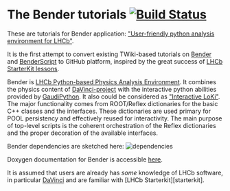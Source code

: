 # The Bender tutorials [![Build Status](https://travis-ci.org/lhcb/bender-tutorials.svg?branch=master)](https://travis-ci.org/lhcb/bender-tutorials)

These are tutorials for Bender application: ["User-friendly python analysis environment for LHCb"](http://lhcbdoc.web.cern.ch/lhcbdoc/bender).

It is the first attempt to convert existing TWiki-based tutorials on [Bender](https://twiki.cern.ch/twiki/bin/view/LHCb/BenderTutorial) and [BenderScript](https://twiki.cern.ch/twiki/bin/view/LHCb/BenderScriptTutorial) to GitHub platform, inspired  by the great success of [LHCb StarterKit lessons](https://lhcb.github.io/starterkit-lessons).

Bender is [LHCb Python-based Physics Analysis Environment](http://lhcbdoc.web.cern.ch/lhcbdoc/bender). It combines the physics content of [DaVinci-project](http://cern.ch/LHCb-release-area/DOC/davinci) with the interactive python abilities provided by [GaudiPython](http://cern.ch/twiki/bin/view/LHCb/GaudiPython). It also could be considered as ["Interactive LoKi"](http://cern.ch/lhcb-comp/Analysis/Loki). The major functionality comes from ROOT/Reflex dictionaries for the basic C++ classes  and the interfaces.   These dictionaries are used primary for POOL persistency and 
effectively reused for interactivity.  The main purpose of top-level scripts is the coherent  orchestration of the Reflex dictionaries and the proper decoration of the available interfaces. 

Bender dependencies are  sketched here: ![dependencies](http://lhcb-doxygen.web.cern.ch/lhcb-doxygen/bender/latest/dependencies.svg) 

Doxygen documentation for Bender is accessible [here](http://lhcb-doxygen.web.cern.ch/lhcb-doxygen/bender/latest/index.html).

It is assumed that users are already has _some_ knowledge of LHCb software, in particular [DaVinci](http://cern.ch/LHCb-release-area/DOC/davinci) and  are familiar with [LHCb Starterkit][starterkit].


